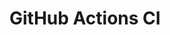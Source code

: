 # GitHub Actions CI


























































































































































































































































































































































































































































































































































































































































































































































































































































































































































































































































































































































































































































































































































































































































































































































































































































































































































































































































































































































































































































































































































































































































































































































































































































































































































































































































































































































































































































































































































































































































